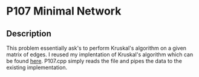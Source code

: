 # P107 Minimal Network

## Description
This problem essentially ask's to perform Kruskal's algorithm on a given matrix of edges. I reused my implentation of Kruskal's algorithm which can be found [here](https://github.com/mikee649/ECE-250/tree/master/Lab4). P107.cpp simply reads the file and pipes the data to the existing implementation.
